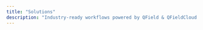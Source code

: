 ```yaml
---
title: "Solutions"
description: "Industry-ready workflows powered by QField & QFieldCloud."
---
```

